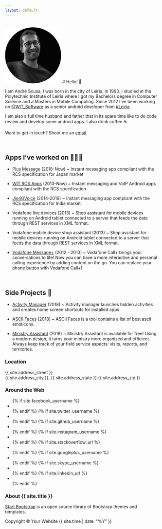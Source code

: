```yaml
---
layout: default
---
```


<br/>

<img width="184" height="184" src="/images/me.png">
# Hello! 👋

I am André Sousa, I was born in the city of Leiria, in 1990. I studied at the Polytechnic Institute of Leiria where I got my Bachelors degree in Computer Science and a Masters in Mobile Computing. Since 2012 I’ve been working on [<span class="blue">@WIT_Software</span>](https://www.google.com/url?q=https%3A%2F%2Ftwitter.com%2FWIT_Software&sa=D&sntz=1&usg=AFQjCNGvrLh_7lGUHtOvTw5r1g4arrodRw) as a senior android developer from [<span class="blue">#Leiria</span>](https://www.google.com/maps/place/Leiria/)

I am also a full time husband and father that in its spare time like to do code review and develop some android apps.
I also drink coffee ☕️

Want to get in touch? Shoot me an [<span class="blue">email</span>](mailto:andrefrsousa@icloud.com).

<br/>

## Apps I’ve worked on 👨🏻‍💻

- [<span class="blue">Plus Message</span>](https://play.google.com/store/apps/details?id=jp.softbank.mb.plusmessage) (2018-Now) ~ Instant messaging app compliant with the RCS specification for Japan market

- [<span class="blue">WIT RCS Apps</span>](https://www.wit-software.com/products/rcs-suite/) (2013-Now) ~ Instant messaging and VoIP Android apps compliant with the RCS specification

- [<span class="blue">Jio4GVoice</span>](https://play.google.com/store/apps/details?id=com.jio.join) (2014-2016) ~ Instant messaging app compliant with the RCS specification for India market

- Vodafone live devices (2013) ~ Shop assistant for mobile devices running on Android tablet connected to a server that feeds the data through REST services in XML format.

- Vodafone mobile device shop assistant (2013) ~ Shop assistant for mobile devices running on Android tablet connected to a server that feeds the data through REST services in XML format.

- [<span class="blue">Vodafone Message+</span>](https://play.google.com/store/apps/details?id=com.vodafone.messaging) (2012 - 2013) ~ Vodafone Call+ brings your conversations to life! Now you can have a more interactive and personal calling experience by adding content on the go. You can replace your phone button with Vodafone Call+!

<br/>

## Side Projects 💪

- [<span class="blue">Activity Manager</span>](https://play.google.com/store/apps/details?id=com.andrefrsousa.tools.activitymanager) (2018) ~ Activity manager launches hidden activities and creates home screen shortcuts for installed apps.

- [<span class="blue">ASCII Faces</span>](https://play.google.com/store/apps/details?id=com.andrefrsousa.tools.ascii) (2018) ~ ASCII Faces is a tool contains a list of best ascii emoticons.

- [<span class="blue">Ministry Assistant</span>](https://play.google.com/store/apps/details?id=com.andrefrsousa.tools.ministrypad) (2018) ~ Ministry Assistant is available for free! Using a modern design, it turns your ministry more organized and efficient. Always keep track of your field service aspects: visits, reports, and territories.


<!-- Footer -->
<footer class="text-center">
    <div class="footer-above">
        <div class="container">
            <div class="row">
                <div class="footer-col col-md-4">
                    <h3>Location</h3>
                    <p>{{ site.address_street }}
                        <br>{{ site.address_city }}, {{ site.address_state }} {{ site.address_zip }}</p>
                </div>
                <div class="footer-col col-md-4">
                    <h3>Around the Web</h3>
                    <ul class="list-inline">
                        {% if site.facebook_username %}
                        <li>
                            <a href="https://www.facebook.com/{{ site.facebook_username }}" class="btn-social btn-outline"><i class="fa fa-fw fa-facebook"></i></a>
                        </li>
                        {% endif %}
                        {% if site.twitter_username %}
                        <li>
                            <a href="https://twitter.com/{{ site.twitter_username }}" class="btn-social btn-outline"><i class="fa fa-fw fa-twitter"></i></a>
                        </li>
                        {% endif %}
                        {% if site.github_username %}
                        <li>
                            <a href="https://github.com/{{ site.github_username }}" class="btn-social btn-outline"><i class="fa fa-fw fa-github"></i></a>
                        </li>
                        {% endif %}
                        {% if site.instagram_username %}
                        <li>
                            <a href="https://www.instagram.com/{{ site.instagram_username }}" class="btn-social btn-outline"><i class="fa fa-fw fa-instagram"></i></a>
                        </li>
                        {% endif %}
                        {% if site.stackoverflow_url %}
                        <li>
							<a href="{{ site.stackoverflow_url }}" class="btn-social btn-outline"><i class="fa fa-fw fa-stack-overflow"></i></a>
                        </li>
                        {% endif %}
                        {% if site.googleplus_username %}
                        <li>
							<a href="https://plus.google.com/+{{ site.googleplus_username }}" class="btn-social btn-outline"><i class="fa fa-fw fa-google-plus"></i></a>
                        </li>
                        {% endif %}
                        {% if site.skype_username %}
                        <li>
							<a href="skype:{{ site.skype_username }}?call" class="btn-social btn-outline"><i class="fa fa-fw fa-skype"></i></a>
                        </li>
                        {% endif %}
                        {% if site.linkedin_url %}
                        <li>
							<a href="{{ site.linkedin_url }}" class="btn-social btn-outline"><i class="fa fa-fw fa-linkedin"></i></a>
                        </li>
                        {% endif %}
                    </ul>
                </div>
                <div class="footer-col col-md-4">
                    <h3>About {{ site.title }}</h3>
                    <p><a href="http://startbootstrap.com">Start Bootstrap</a> is an open source library of Bootstrap themes and templates.</p>
                </div>
            </div>
        </div>
    </div>
    <div class="footer-below">
        <div class="container">
            <div class="row">
                <div class="col-lg-12">
                    Copyright &copy; Your Website {{ site.time | date: "%Y" }}
                </div>
            </div>
        </div>
    </div>
</footer>
<!-- Scroll to Top Button (Only visible on small and extra-small screen sizes) -->
<div class="scroll-top page-scroll hidden-sm hidden-xs hidden-lg hidden-md">
    <a class="btn btn-primary" href="#page-top">
        <i class="fa fa-chevron-up"></i>
    </a>
</div>




<p class="has-text-centered">
<!-- GITHUB -->
<a class="button is-large is-white" href="https://github.com/cesarferreira" title="github">
    <span class="icon">
        <i class="fa fa-github"></i>
    </span>
</a>
<!-- MEDIUM -->
<a class="button is-large is-white" href="https://medium.com/@cesarmcferreira/" title="medium">
    <span class="icon">
        <i class="fa fa-medium"></i>
    </span>
</a>
<!-- TWITTER -->
<a class="button is-large is-white" href="https://twitter.com/cesarmcferreira" title="twitter">
    <span class="icon">
        <i class="fa fa-twitter"></i>
    </span>
</a>
<!-- EMAIL -->
<a class="button is-large is-white" href="mailto:cesar.manuel.ferreira@gmail.com" title="email">
    <span class="icon">
        <i class="fa fa-envelope"></i>
    </span>
</a>
<!-- RUBYGEMS -->
<a class="button is-large is-white" href="https://rubygems.org/profiles/cesarferreira" title="rubygems">
    <span class="icon">
        <i class="fa fa-diamond"></i>
    </span>
</a>
<!-- LINKEDIN -->
<a class="button is-large is-white" href="http://linkedin.com/in/cesarferreira" title="linkedin">
    <span class="icon">
        <i class="fa fa-linkedin"></i>
    </span>
</a>
<!-- NPM -->
<!-- <a class="button is-large is-white" href="https://www.npmjs.com/~cesarferreira" title="npm">
    <span class="icon">
        <i class="fa fa-certificate"></i>
    </span>
</a> -->
</p>
                        
